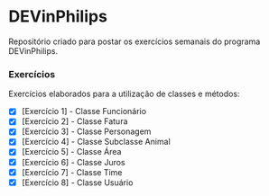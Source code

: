 # DEVinPhilips

Repositório criado para postar os exercícios semanais do programa DEVinPhilips.

### Exercícios

Exercícios elaborados para a utilização de classes e métodos:

- [x] [Exercício 1] - Classe Funcionário
- [x] [Exercício 2] - Classe Fatura
- [x] [Exercício 3] - Classe Personagem
- [x] [Exercício 4] - Classe Subclasse Animal
- [x] [Exercício 5] - Classe Área
- [x] [Exercício 6] - Classe Juros
- [x] [Exercício 7] - Classe Time
- [x] [Exercício 8] - Classe Usuário